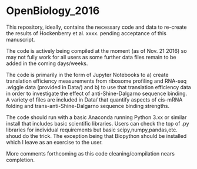 # OpenBiology_2016

This repository, ideally, contains the necessary code and data to re-create the results of Hockenberry et al. xxxx. pending acceptance of this manuscript.

The code is actively being compiled at the moment (as of Nov. 21 2016) so may not fully work for all users as some further data files remain to be added in the coming days/weeks.

The code is primarily in the form of Jupyter Notebooks to a) create translation efficiency measurements from ribosome profiling and RNA-seq .wiggle data (provided in Data/) and b) to use that translation efficiency data in order to investigate the effect of anti-Shine-Dalgarno sequence binding. A variety of files are included in Data/ that quantify aspects of cis-mRNA folding and trans-anti-Shine-Dalgarno sequence binding strengths.

The code should run with a basic Anaconda running Python 3.xx or similar install that includes basic scientific libraries. Users can check the top of .py libraries for individual requirements but basic scipy,numpy,pandas,etc. shoud do the trick. The exception being that Biopython should be installed which I leave as an exercise to the user.

More comments forthcoming as this code cleaning/compilation nears completion.

